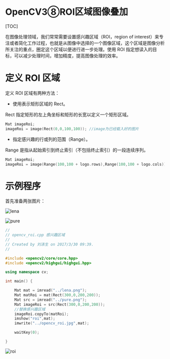 OpenCV3⑧ROI区域图像叠加
===

[TOC]

在图像处理领域，我们常常需要设置感兴趣区域（ROI，region of interest）来专注或者简化工作过程，也就是从图像中选择的一个图像区域，这个区域是图像分析所关注的重点，圈定这个区域以便进行进一步处理。使用 ROI 指定想读入的目标，可以减少处理时间，增加精度，提高图像处理的效率。

# 定义 ROI 区域

定义 ROI 区域有两种方法：

*   使用表示矩形区域的 Rect。

Rect 指定矩形的左上角坐标和矩形的长宽以定义一个矩形区域。

```cpp
Mat imageRoi;
imageRoi = image(Rect(0,0,100,100)); //image为已经载入好的图片
```

*   指定感兴趣的行或列的范围（Range）。

Range 是指从起始索引到终止索引（不包括终止索引）的一段连续序列。

```cpp
Mat imageRoi;
imageRoi = image(Range(100,100 + logo.rows),Range(100,100 + logo.cols));
```

# 示例程序

首先准备两张图片：

![lena](http://onke0yoit.bkt.clouddn.com/lena.png)

![pure](http://onke0yoit.bkt.clouddn.com/pure.png)

```cpp
//
// opencv_roi.cpp 感兴趣区域
// 
// Created by 刘涤生 on 2017/3/30 09:39.
//

#include <opencv2/core/core.hpp>
#include <opencv2/highgui/highgui.hpp>

using namespace cv;

int main() {

    Mat mat = imread("../lena.png");
    Mat matRoi = mat(Rect(300,0,200,200));
    Mat src = imread("../pure.png");
    Mat imageRoi = src(Rect(300,0,200,200));
    //替换感兴趣区域
    imageRoi.copyTo(matRoi);
    imshow("roi",mat);
    imwrite("../opencv_roi.jpg",mat);

    waitKey(0);

}
```
![roi](http://onke0yoit.bkt.clouddn.com/opencv_roi.jpg)


